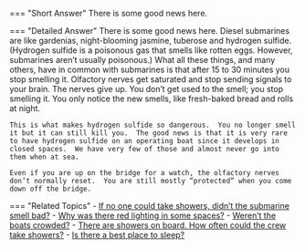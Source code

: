 
=== "Short Answer"
    There is some good news here.

=== "Detailed Answer"
    There is some good news here.  Diesel submarines are like gardenias, night-blooming jasmine, tuberose and hydrogen sulfide.  (Hydrogen sulfide is a poisonous gas that smells like rotten eggs.  However, submarines aren’t usually poisonous.)  What all these things, and many others, have in common with submarines is that after 15 to 30 minutes you stop smelling it.  Olfactory nerves get saturated and stop sending signals to your brain.  The nerves give up.  You don’t get used to the smell; you stop smelling it.  You only notice the new smells, like fresh-baked bread and rolls at night.

    This is what makes hydrogen sulfide so dangerous.  You no longer smell it but it can still kill you.  The good news is that it is very rare to have hydrogen sulfide on an operating boat since it develops in closed spaces.  We have very few of those and almost never go into them when at sea.

    Even if you are up on the bridge for a watch, the olfactory nerves don’t normally reset.  You are still mostly “protected” when you come down off the bridge.

=== "Related Topics"
    - [If no one could take showers, didn’t the submarine smell bad?](../FAQs/if-no-one-could-take-showers-didnt-the-submarine-smell-bad.md)
    - [Why was there red lighting in some spaces?](../FAQs/why-was-there-red-lighting-in-some-spaces.md)
    - [Weren’t the boats crowded?](../FAQs/werent-the-boats-crowded.md)
    - [There are showers on board.  How often could the crew take showers?](../FAQs/there-are-showers-on-board-how-often-could-the-crew-take-showers.md)
    - [Is there a best place to sleep?](../FAQs/is-there-a-best-place-to-sleep.md)
